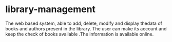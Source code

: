 # library-management
The web based system, able to add, delete, modify and display thedata of books and authors present in the library.
The user can make its account and keep the check of books available .The information is available online.
